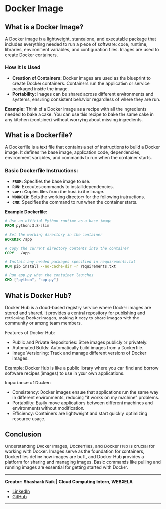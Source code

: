 # **Docker Image**

## **What is a Docker Image?**

A Docker image is a lightweight, standalone, and executable package that includes everything needed to run a piece of software: code, runtime, libraries, environment variables, and configuration files. Images are used to create Docker containers.

### **How It Is Used:**
- **Creation of Containers:** Docker images are used as the blueprint to create Docker containers. Containers run the application or service packaged inside the image.
- **Portability:** Images can be shared across different environments and systems, ensuring consistent behavior regardless of where they are run.

**Example:**
Think of a Docker image as a recipe with all the ingredients needed to bake a cake. You can use this recipe to bake the same cake in any kitchen (container) without worrying about missing ingredients.

## **What is a Dockerfile?**

A Dockerfile is a text file that contains a set of instructions to build a Docker image. It defines the base image, application code, dependencies, environment variables, and commands to run when the container starts.

### **Basic Dockerfile Instructions:**
- **`FROM`:** Specifies the base image to use.
- **`RUN`:** Executes commands to install dependencies.
- **`COPY`:** Copies files from the host to the image.
- **`WORKDIR`:** Sets the working directory for the following instructions.
- **`CMD`:** Specifies the command to run when the container starts.

**Example Dockerfile:**
```dockerfile
# Use an official Python runtime as a base image
FROM python:3.8-slim

# Set the working directory in the container
WORKDIR /app

# Copy the current directory contents into the container
COPY . /app

# Install any needed packages specified in requirements.txt
RUN pip install --no-cache-dir -r requirements.txt

# Run app.py when the container launches
CMD ["python", "app.py"]
```
## What is Docker Hub?

Docker Hub is a cloud-based registry service where Docker images are stored and shared. It provides a central repository for publishing and retrieving Docker images, making it easy to share images with the community or among team members.

Features of Docker Hub:

- Public and Private Repositories: Store images publicly or privately.
- Automated Builds: Automatically build images from a Dockerfile.
- Image Versioning: Track and manage different versions of Docker images.

Example: Docker Hub is like a public library where you can find and borrow software recipes (images) to use in your own applications.

Importance of Docker:

- Consistency: Docker images ensure that applications run the same way in different environments, reducing "it works on my machine" problems.
- Portability: Easily move applications between different machines and environments without modification.
- Efficiency: Containers are lightweight and start quickly, optimizing resource usage.

## Conclusion

Understanding Docker images, Dockerfiles, and Docker Hub is crucial for working with Docker. Images serve as the foundation for containers, Dockerfiles define how images are built, and Docker Hub provides a platform for sharing and managing images. Basic commands like pulling and running images are essential for getting started with Docker.

---

**Creator: Shashank Naik | Cloud Computing Intern, WEBXELA**

- [LinkedIn](https://www.linkedin.com/in/shashank-naik09061319)
- [GitHub](https://github.com/Shashank693)

---

